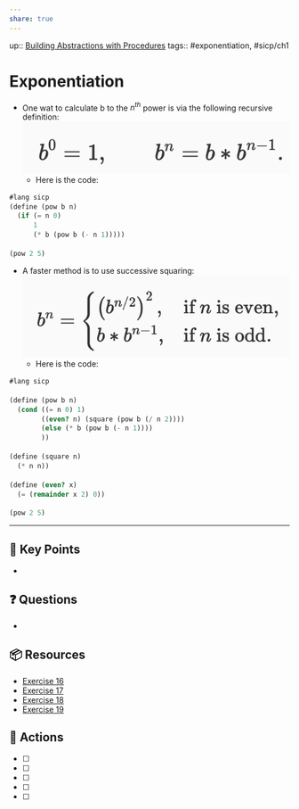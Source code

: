 ```yaml
---
share: true
---
```

up:: [Building Abstractions with Procedures](./Building%20Abstractions%20with%20Procedures.md)
tags:: #exponentiation, #sicp/ch1 

# Exponentiation
- One wat to calculate b to the $n^{th}$ power is via the following recursive definition:
		![300](./40-referenceVAULTS/Resource%20Library/Images/Pasted%20image%2020230614164433.png)
	 - Here is the code:

```Scheme
#lang sicp
(define (pow b n)
  (if (= n 0)
      1
      (* b (pow b (- n 1)))))

(pow 2 5)
```

- A faster method is to use successive squaring:
		![300](./40-referenceVAULTS/Resource%20Library/Images/Pasted%20image%2020230614164336.png)
	 - Here is the code:
```Scheme
#lang sicp

(define (pow b n)
  (cond ((= n 0) 1)
        ((even? n) (square (pow b (/ n 2))))
        (else (* b (pow b (- n 1))))
        ))

(define (square n)
  (* n n))

(define (even? x)
  (= (remainder x 2) 0))

(pow 2 5)
```

---

## 🔑 Key Points
- 
## ❓ Questions
- 
## 📦 Resources
- [Exercise 16](./SICPE%201.16.md)
- [Exercise 17](Exercise%201.17.md)
- [Exercise 18](Exercise%201.18.md)
- [Exercise 19](Exercise%201.19.md)

## 🎯 Actions
- [ ] 
- [ ] 
- [ ] 
- [ ] 
- [ ] 